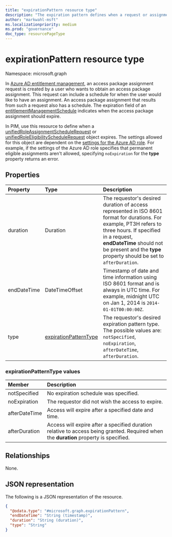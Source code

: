 ```yaml
---
title: "expirationPattern resource type"
description: "The expiration pattern defines when a request or assignment expires."
author: "markwahl-msft"
ms.localizationpriority: medium
ms.prod: "governance"
doc_type: resourcePageType
---
```

# expirationPattern resource type

Namespace: microsoft.graph

In [Azure AD entitlement management](entitlementmanagement-overview.md), an access package assignment request is created by a user who wants to obtain an access package assignment. This request can include a schedule for when the user would like to have an assignment. An access package assignment that results from such a request also has a schedule. The expiration field of an [entitlementManagementSchedule](entitlementmanagementschedule.md) indicates when the access package assignment should expire.

In PIM, use this resource to define when a [unifiedRoleAssignmentScheduleRequest](unifiedroleassignmentschedulerequest.md) or [unifiedRoleEligibilityScheduleRequest](unifiedroleeligibilityschedulerequest.md) object expires. The settings allowed for this object are dependent on the [settings for the Azure AD role](../api/unifiedrolemanagementpolicy-list-rules.md). For example, if the settings of the Azure AD role specifies that permanent eligible assignments aren't allowed, specifying `noExpiration` for the **type** property returns an error.

## Properties
|Property|Type|Description|
|:---|:---|:---|
|duration|Duration|The requestor's desired duration of access represented in ISO 8601 format for durations. For example, PT3H refers to three hours.  If specified in a request, **endDateTime** should not be present and the **type** property should be set to `afterDuration`.|
|endDateTime|DateTimeOffset|Timestamp of date and time information using ISO 8601 format and is always in UTC time. For example, midnight UTC on Jan 1, 2014 is `2014-01-01T00:00:00Z`.|
|type|[expirationPatternType](#expirationpatterntype-values)|The requestor's desired expiration pattern type. The possible values are: `notSpecified`, `noExpiration`, `afterDateTime`, `afterDuration`. |

### expirationPatternType values

| Member | Description |
|:---------------|:--------|
|notSpecified|No expiration schedule was specified.|
|noExpiration|The requestor did not wish the access to expire.|
|afterDateTime|Access will expire after a specified date and time.|
|afterDuration|Access will expire after a specified duration relative to access being granted. Required when the **duration** property is specified.|

## Relationships
None.

## JSON representation
The following is a JSON representation of the resource.
<!-- {
  "blockType": "resource",
  "@odata.type": "microsoft.graph.expirationPattern"
}
-->
``` json
{
  "@odata.type": "#microsoft.graph.expirationPattern",
  "endDateTime": "String (timestamp)",
  "duration": "String (duration)",
  "type": "String"
}
```


